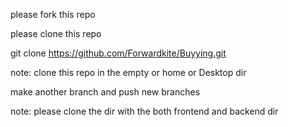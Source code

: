 please fork this repo

please clone this repo

git clone https://github.com/Forwardkite/Buyying.git

note: clone this repo in the empty or home or Desktop dir

make another branch and push new branches

note: please clone the dir with the both frontend and backend dir
